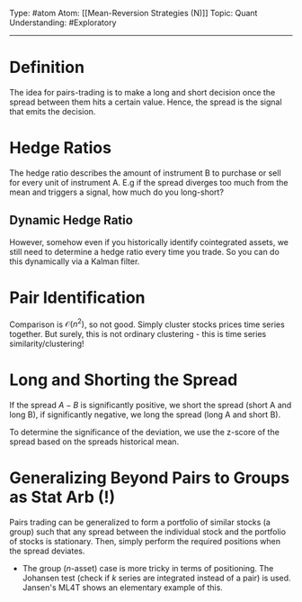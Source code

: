 Type: #atom
Atom: [[Mean-Reversion Strategies (N)]]
Topic: Quant 
Understanding: #Exploratory 

----
# Definition

The idea for pairs-trading is to make a long and short decision once the spread between them hits a certain value. Hence, the spread is the signal that emits the decision.

# Hedge Ratios

The hedge ratio describes the amount of instrument B to purchase or sell for every unit of instrument A. E.g if the spread diverges too much from the mean and triggers a signal, how much do you long-short?

## Dynamic Hedge Ratio

However, somehow even if you historically identify cointegrated assets, we still need to determine a hedge ratio every time you trade. So you can do this dynamically via a Kalman filter.

# Pair Identification

Comparison is $\mathcal O (n^2)$, so not good. Simply cluster stocks prices time series together. But surely, this is not ordinary clustering - this is time series similarity/clustering!

# Long and Shorting the Spread

If the spread $A-B$ is significantly positive, we short the spread (short A and long B), if significantly negative, we long the spread (long A and short B).

To determine the significance of the deviation, we use the z-score of the spread based on the spreads historical mean.

# Generalizing Beyond Pairs to Groups as Stat Arb (!)

Pairs trading can be generalized to form a portfolio of similar stocks (a group) such that any spread between the individual stock and the portfolio of stocks is stationary. Then, simply perform the required positions when the spread deviates. 

* The group ($n$-asset) case is more tricky in terms of positioning. The Johansen test (check if $k$ series are integrated instead of a pair) is used. Jansen's ML4T shows an elementary example of this.
